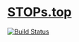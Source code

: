 ﻿# [STOPs.top](https://github.com/stops-top/doc)

[![Build Status](https://github.com/stops-top/doc/workflows/doc/badge.svg)](https://github.com/stops-top/doc/actions/workflows/doc.yml)

